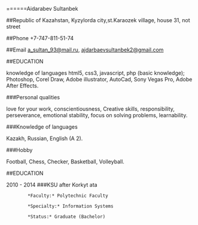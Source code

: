 ======Aidarabev Sultanbek

##Republic of Kazahstan, Kyzylorda city,st.Karaozek village, house 31, not street

##Phone +7-747-811-51-74

##Email a_sultan_93@mail.ru, ajdarbaevsultanbek2@gmail.com

##EDUCATION

knowledge of languages html5, css3, javascript, php (basic knowledge); Photoshop, Corel Draw, Adobe illustrator, AutoCad, Sony Vegas Pro, Adobe After Effects.

###Personal qualities

love for your work, conscientiousness, Creative skills, responsibility, perseverance, emotional stability, focus on solving problems, learnability.

###Knowledge of languages

Kazakh, Russian, English (A 2).

###Hobby

Football, Chess, Checker, Basketball, Volleyball.

##EDUCATION

2010 - 2014 ###KSU after Korkyt ata

            *Faculty:* Polytechnic Faculty
            
            *Specialty:* Information Systems
            
            *Status:* Graduate (Bachelor)